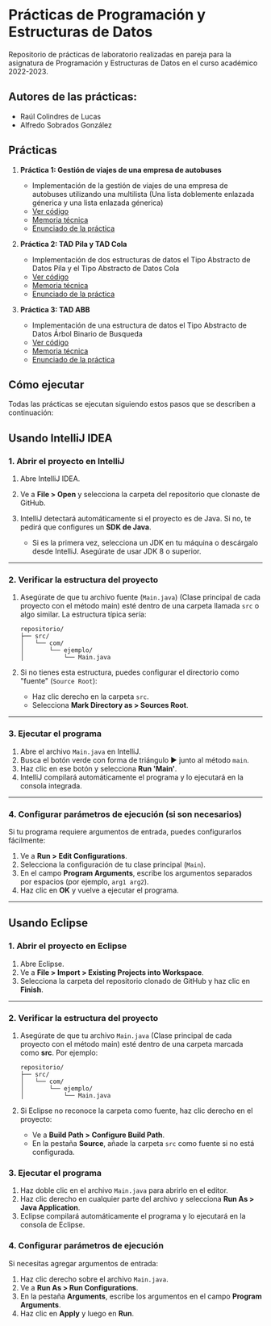 # Prácticas de Programación y Estructuras de Datos
Repositorio de prácticas de laboratorio realizadas en pareja para la asignatura de Programación y Estructuras de Datos en el curso académico 2022-2023.

## Autores de las prácticas:

- Raúl Colindres de Lucas
- Alfredo Sobrados González

## Prácticas

1. **Práctica 1: Gestión de viajes de una empresa de autobuses**
   - Implementación de la gestión de viajes de una empresa de autobuses utilizando una multilista (Una lista doblemente enlazada génerica y una lista enlazada génerica)
   - [Ver código](PED_P1_4L_1/GestionEmpresaAutobuses/src)
   - [Memoria técnica](PED_P1_4L_1/Memoria-Practica1.pdf)
   - [Enunciado de la práctica](PED_P1_4L_1/PED_Practica1_2022-23_multilista-Autobuses.pdf)
     
2. **Práctica 2: TAD Pila y TAD Cola**
   - Implementación de dos estructuras de datos el Tipo Abstracto de Datos Pila y el Tipo Abstracto de Datos Cola
   - [Ver código](PED_P2_4L_1/TADs-Pila-y-Cola/src)
   - [Memoria técnica](PED_P2_4L_1/Memoria-Practica2.pdf)
   - [Enunciado de la práctica](PED_P2_4L_1/Practica_2_PED_2022-23.pdf)
     
3. **Práctica 3: TAD ABB**
   - Implementación de una estructura de datos el Tipo Abstracto de Datos Árbol Binario de Busqueda
   - [Ver código](PED_P3_4L_1/TAD-ABB/src)
   - [Memoria técnica](PED_P3_4L_1/Memoria-Practica3.pdf)
   - [Enunciado de la práctica](PED_P3_4L_1/Practica_3_PED_2022-23.pdf)

## Cómo ejecutar

Todas las prácticas se ejecutan siguiendo estos pasos que se describen a continuación:

## **Usando IntelliJ IDEA**

### **1. Abrir el proyecto en IntelliJ**
1. Abre IntelliJ IDEA.
2. Ve a **File > Open** y selecciona la carpeta del repositorio que clonaste de GitHub.
3. IntelliJ detectará automáticamente si el proyecto es de Java. Si no, te pedirá que configures un **SDK de Java**.

   - Si es la primera vez, selecciona un JDK en tu máquina o descárgalo desde IntelliJ. Asegúrate de usar JDK 8 o superior.

---

### **2. Verificar la estructura del proyecto**
1. Asegúrate de que tu archivo fuente (`Main.java`) (Clase principal de cada proyecto con el método main) esté dentro de una carpeta llamada `src` o algo similar. La estructura típica sería:

   ```
   repositorio/
   ├── src/
   │   └── com/
   │       └── ejemplo/
   │           └── Main.java
   ```

2. Si no tienes esta estructura, puedes configurar el directorio como "fuente" (`Source Root`):
   - Haz clic derecho en la carpeta `src`.
   - Selecciona **Mark Directory as > Sources Root**.

---

### **3. Ejecutar el programa**
1. Abre el archivo `Main.java` en IntelliJ.
2. Busca el botón verde con forma de triángulo ▶ junto al método `main`.
3. Haz clic en ese botón y selecciona **Run 'Main'**.
4. IntelliJ compilará automáticamente el programa y lo ejecutará en la consola integrada.

---

### **4. Configurar parámetros de ejecución (si son necesarios)**
Si tu programa requiere argumentos de entrada, puedes configurarlos fácilmente:
1. Ve a **Run > Edit Configurations**.
2. Selecciona la configuración de tu clase principal (`Main`).
3. En el campo **Program Arguments**, escribe los argumentos separados por espacios (por ejemplo, `arg1 arg2`).
4. Haz clic en **OK** y vuelve a ejecutar el programa.

---

## **Usando Eclipse**

### **1. Abrir el proyecto en Eclipse**
1. Abre Eclipse.
2. Ve a **File > Import > Existing Projects into Workspace**.
3. Selecciona la carpeta del repositorio clonado de GitHub y haz clic en **Finish**.

---

### **2. Verificar la estructura del proyecto**
1. Asegúrate de que tu archivo `Main.java` (Clase principal de cada proyecto con el método main) esté dentro de una carpeta marcada como **src**. Por ejemplo:

   ```
   repositorio/
   ├── src/
   │   └── com/
   │       └── ejemplo/
   │           └── Main.java
   ```

2. Si Eclipse no reconoce la carpeta como fuente, haz clic derecho en el proyecto:
   - Ve a **Build Path > Configure Build Path**.
   - En la pestaña **Source**, añade la carpeta `src` como fuente si no está configurada.

### **3. Ejecutar el programa**
1. Haz doble clic en el archivo `Main.java` para abrirlo en el editor.
2. Haz clic derecho en cualquier parte del archivo y selecciona **Run As > Java Application**.
3. Eclipse compilará automáticamente el programa y lo ejecutará en la consola de Eclipse.

### **4. Configurar parámetros de ejecución**
Si necesitas agregar argumentos de entrada:
1. Haz clic derecho sobre el archivo `Main.java`.
2. Ve a **Run As > Run Configurations**.
3. En la pestaña **Arguments**, escribe los argumentos en el campo **Program Arguments**.
4. Haz clic en **Apply** y luego en **Run**.
